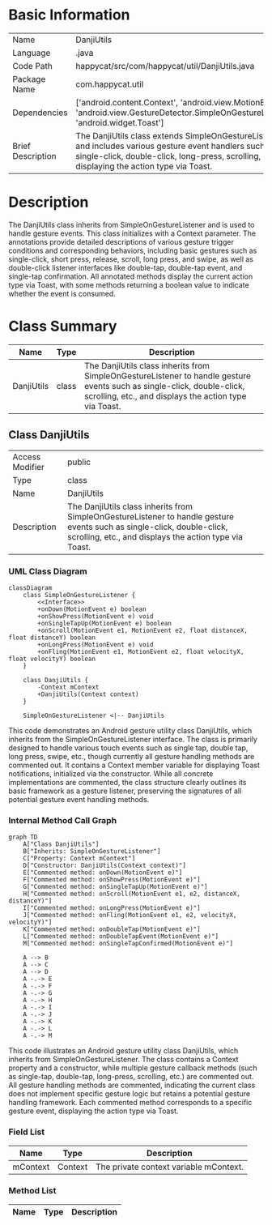 # Basic Information

|      |      |
|------|------|
| Name | DanjiUtils |
| Language | .java |
| Code Path | happycat/src/com/happycat/util/DanjiUtils.java |
| Package Name | com.happycat.util |
| Dependencies | ['android.content.Context', 'android.view.MotionEvent', 'android.view.GestureDetector.SimpleOnGestureListener', 'android.widget.Toast'] |
| Brief Description | The DanjiUtils class extends SimpleOnGestureListener and includes various gesture event handlers such as single-click, double-click, long-press, scrolling, etc., displaying the action type via Toast. |

# Description

The DanjiUtils class inherits from SimpleOnGestureListener and is used to handle gesture events. This class initializes with a Context parameter. The annotations provide detailed descriptions of various gesture trigger conditions and corresponding behaviors, including basic gestures such as single-click, short press, release, scroll, long press, and swipe, as well as double-click listener interfaces like double-tap, double-tap event, and single-tap confirmation. All annotated methods display the current action type via Toast, with some methods returning a boolean value to indicate whether the event is consumed.

# Class Summary

| Name   | Type  | Description |
|-------|------|-------------|
| DanjiUtils | class | The DanjiUtils class inherits from SimpleOnGestureListener to handle gesture events such as single-click, double-click, scrolling, etc., and displays the action type via Toast. |



## Class DanjiUtils

|      |      |
|------|------|
| Access Modifier | public |
| Type | class |
| Name | DanjiUtils |
| Description | The DanjiUtils class inherits from SimpleOnGestureListener to handle gesture events such as single-click, double-click, scrolling, etc., and displays the action type via Toast. |


### UML Class Diagram

```mermaid
classDiagram
    class SimpleOnGestureListener {
        <<Interface>>
        +onDown(MotionEvent e) boolean
        +onShowPress(MotionEvent e) void
        +onSingleTapUp(MotionEvent e) boolean
        +onScroll(MotionEvent e1, MotionEvent e2, float distanceX, float distanceY) boolean
        +onLongPress(MotionEvent e) void
        +onFling(MotionEvent e1, MotionEvent e2, float velocityX, float velocityY) boolean
    }

    class DanjiUtils {
        -Context mContext
        +DanjiUtils(Context context)
    }

    SimpleOnGestureListener <|-- DanjiUtils
```

This code demonstrates an Android gesture utility class DanjiUtils, which inherits from the SimpleOnGestureListener interface. The class is primarily designed to handle various touch events such as single tap, double tap, long press, swipe, etc., though currently all gesture handling methods are commented out. It contains a Context member variable for displaying Toast notifications, initialized via the constructor. While all concrete implementations are commented, the class structure clearly outlines its basic framework as a gesture listener, preserving the signatures of all potential gesture event handling methods.


### Internal Method Call Graph

```mermaid
graph TD
    A["Class DanjiUtils"]
    B["Inherits: SimpleOnGestureListener"]
    C["Property: Context mContext"]
    D["Constructor: DanjiUtils(Context context)"]
    E["Commented method: onDown(MotionEvent e)"]
    F["Commented method: onShowPress(MotionEvent e)"]
    G["Commented method: onSingleTapUp(MotionEvent e)"]
    H["Commented method: onScroll(MotionEvent e1, e2, distanceX, distanceY)"]
    I["Commented method: onLongPress(MotionEvent e)"]
    J["Commented method: onFling(MotionEvent e1, e2, velocityX, velocityY)"]
    K["Commented method: onDoubleTap(MotionEvent e)"]
    L["Commented method: onDoubleTapEvent(MotionEvent e)"]
    M["Commented method: onSingleTapConfirmed(MotionEvent e)"]

    A --> B
    A --> C
    A --> D
    A -.-> E
    A -.-> F
    A -.-> G
    A -.-> H
    A -.-> I
    A -.-> J
    A -.-> K
    A -.-> L
    A -.-> M
```

This code illustrates an Android gesture utility class DanjiUtils, which inherits from SimpleOnGestureListener. The class contains a Context property and a constructor, while multiple gesture callback methods (such as single-tap, double-tap, long-press, scrolling, etc.) are commented out. All gesture handling methods are commented, indicating the current class does not implement specific gesture logic but retains a potential gesture handling framework. Each commented method corresponds to a specific gesture event, displaying the action type via Toast.

### Field List

| Name  | Type  | Description |
|-------|-------|------|
| mContext | Context | The private context variable mContext. |

### Method List

| Name  | Type  | Description |
|-------|-------|------|




